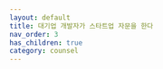 ```yaml
---
layout: default
title: 대기업 개발자가 스타트업 자문을 한다
nav_order: 3
has_children: true
category: counsel
---
```

